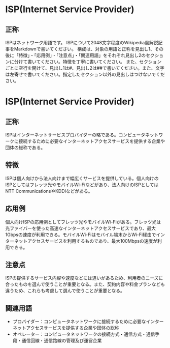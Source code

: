 

# ISP(Internet Service Provider)
## 正称
ISPはネットワーク用語です。
ISPについて2048文字程度のWikipedia風解説記事をMarkdownで書いてください。
構成は、対象の用語と正称を見出し1、その後に「特徴」・「応用例」・「注意点」・「関連用語」をそれぞれ見出し2のセクションに分けて書いてください。特徴を丁寧に書いてください。
また、セクションごとに空行を開けて、見出し1は#、見出し2は##で書いてください。また、文字は左寄せで書いてください。指定したセクション以外の見出しはつけないでください。


# ISP(Internet Service Provider)
## 正称
ISPはインターネットサービスプロバイダーの略である。コンピュータネットワークに接続するために必要なインターネットアクセスサービスを提供する企業や団体の総称である。


## 特徴
ISPは個人向けから法人向けまで幅広くサービスを提供している。個人向けのISPとしてはフレッツ光やモバイルWi-Fiなどがあり、法人向けのISPとしてはNTT CommunicationsやKDDIなどがある。


## 応用例 
個人向けISPの応用例としてフレッツ光やモバイルWi-Fiがある。フレッツ光は光ファイバーを使った高速なインターネットアクセスサービスであり、最大1Gbpsの速度が利用できる。モバイルWi-Fiはモバイル端末からWi-Fi経由でインターネットアクセスサービスを利用するものであり、最大100Mbpsの速度が利用できる。


## 注意点 
ISPの提供するサービス内容や速度などには違いがあるため、利用者のニーズに合ったものを選んで使うことが重要となる。また、契約内容や料金プランなども違うため、これらも考慮して選んで使うことが重要となる。


## 関連用語 
- プロバイダー：コンピュータネットワークに接続するために必要なインターネットアクセスサービスを提供する企業や団体の総称 
- オペレーター：コンピュータネットワークの接続方式・通信方式・通信手段・通信回線・通信路線の管理及び運営企業